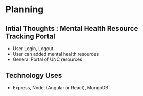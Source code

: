 # Planning

## Intial Thoughts : Mental Health Resource Tracking Portal

- User Login, Logout
- User can added mental health resources
- General Portal of UNC resources

## Technology Uses

- Express, Node, (Angular or React), MongoDB
